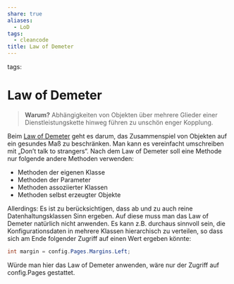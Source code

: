 ```yaml
---
share: true
aliases:
  - LoD
tags:
  - cleancode
title: Law of Demeter
---
```


tags: 

# Law of Demeter

>**Warum?**
>Abhängigkeiten von Objekten über mehrere Glieder einer Dienstleistungskette hinweg führen zu unschön enger Kopplung.

Beim [Law of Demeter](http://www.lieser-online.de/blog/?p=124) geht es darum, das Zusammenspiel von Objekten auf ein gesundes Maß zu beschränken. Man kann es vereinfacht umschreiben mit „Don’t talk to strangers“. Nach dem Law of Demeter soll eine Methode nur folgende andere Methoden verwenden:

-   Methoden der eigenen Klasse
-   Methoden der Parameter
-   Methoden assoziierter Klassen
-   Methoden selbst erzeugter Objekte

Allerdings: Es ist zu berücksichtigen, dass ab und zu auch reine Datenhaltungsklassen Sinn ergeben. Auf diese muss man das Law of Demeter natürlich nicht anwenden. Es kann z.B. durchaus sinnvoll sein, die Konfigurationsdaten in mehrere Klassen hierarchisch zu verteilen, so dass sich am Ende folgender Zugriff auf einen Wert ergeben könnte:

```csharp
int margin = config.Pages.Margins.Left;
```

Würde man hier das Law of Demeter anwenden, wäre nur der Zugriff auf config.Pages gestattet.